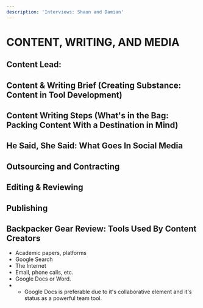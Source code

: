 ```yaml
---
description: 'Interviews: Shaun and Damian'
---
```


# CONTENT, WRITING, AND MEDIA

## **Content Lead:** 

## Content & Writing Brief \(Creating Substance: Content in Tool Development\)



## **Content Writing Steps \(What's in the Bag: Packing Content With a Destination in Mind\)**

## He Said, She Said: What Goes In Social Media

## Outsourcing and Contracting

## Editing & Reviewing

## Publishing



## Backpacker Gear Review: Tools Used By Content Creators



* Academic papers, platforms
* Google Search
* The Internet
* Email, phone calls, etc.
* Google Docs or Word.
* *  Google Docs is preferable due to it's collaborative element and it's status as a powerful team tool.



